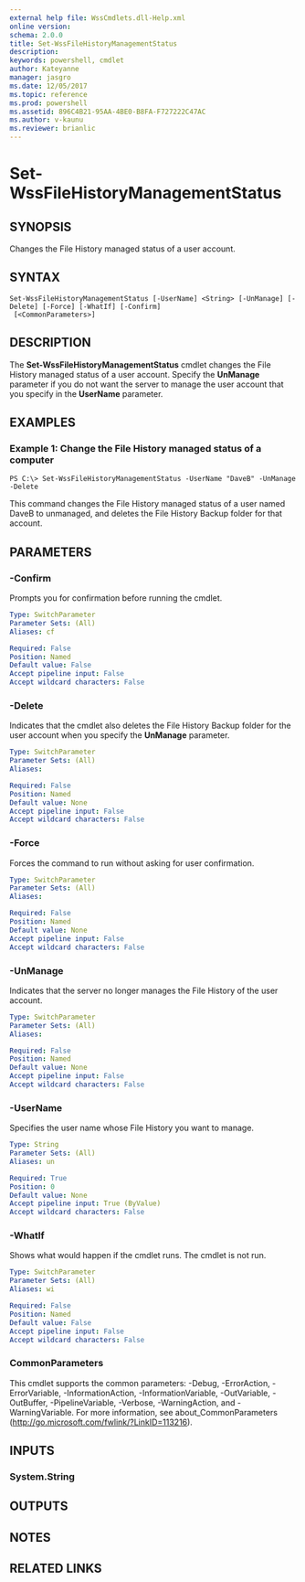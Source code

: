 ```yaml
---
external help file: WssCmdlets.dll-Help.xml
online version: 
schema: 2.0.0
title: Set-WssFileHistoryManagementStatus
description: 
keywords: powershell, cmdlet
author: Kateyanne
manager: jasgro
ms.date: 12/05/2017
ms.topic: reference
ms.prod: powershell
ms.assetid: 896C4B21-95AA-4BE0-B8FA-F727222C47AC
ms.author: v-kaunu
ms.reviewer: brianlic
---
```


# Set-WssFileHistoryManagementStatus

## SYNOPSIS
Changes the File History managed status of a user account.

## SYNTAX

```
Set-WssFileHistoryManagementStatus [-UserName] <String> [-UnManage] [-Delete] [-Force] [-WhatIf] [-Confirm]
 [<CommonParameters>]
```

## DESCRIPTION
The **Set-WssFileHistoryManagementStatus** cmdlet changes the File History managed status of a user account.
Specify the **UnManage** parameter if you do not want the server to manage the user account that you specify in the **UserName** parameter.

## EXAMPLES

### Example 1: Change the File History managed status of a computer
```
PS C:\> Set-WssFileHistoryManagementStatus -UserName "DaveB" -UnManage -Delete
```

This command changes the File History managed status of a user named DaveB to unmanaged, and deletes the File History Backup folder for that account.

## PARAMETERS

### -Confirm
Prompts you for confirmation before running the cmdlet.

```yaml
Type: SwitchParameter
Parameter Sets: (All)
Aliases: cf

Required: False
Position: Named
Default value: False
Accept pipeline input: False
Accept wildcard characters: False
```

### -Delete
Indicates that the cmdlet also deletes the File History Backup folder for the user account when you specify the **UnManage** parameter.

```yaml
Type: SwitchParameter
Parameter Sets: (All)
Aliases: 

Required: False
Position: Named
Default value: None
Accept pipeline input: False
Accept wildcard characters: False
```

### -Force
Forces the command to run without asking for user confirmation.

```yaml
Type: SwitchParameter
Parameter Sets: (All)
Aliases: 

Required: False
Position: Named
Default value: None
Accept pipeline input: False
Accept wildcard characters: False
```

### -UnManage
Indicates that the server no longer manages the File History of the user account.

```yaml
Type: SwitchParameter
Parameter Sets: (All)
Aliases: 

Required: False
Position: Named
Default value: None
Accept pipeline input: False
Accept wildcard characters: False
```

### -UserName
Specifies the user name whose File History you want to manage.

```yaml
Type: String
Parameter Sets: (All)
Aliases: un

Required: True
Position: 0
Default value: None
Accept pipeline input: True (ByValue)
Accept wildcard characters: False
```

### -WhatIf
Shows what would happen if the cmdlet runs.
The cmdlet is not run.

```yaml
Type: SwitchParameter
Parameter Sets: (All)
Aliases: wi

Required: False
Position: Named
Default value: False
Accept pipeline input: False
Accept wildcard characters: False
```

### CommonParameters
This cmdlet supports the common parameters: -Debug, -ErrorAction, -ErrorVariable, -InformationAction, -InformationVariable, -OutVariable, -OutBuffer, -PipelineVariable, -Verbose, -WarningAction, and -WarningVariable. For more information, see about_CommonParameters (http://go.microsoft.com/fwlink/?LinkID=113216).

## INPUTS

### System.String

## OUTPUTS

## NOTES

## RELATED LINKS

